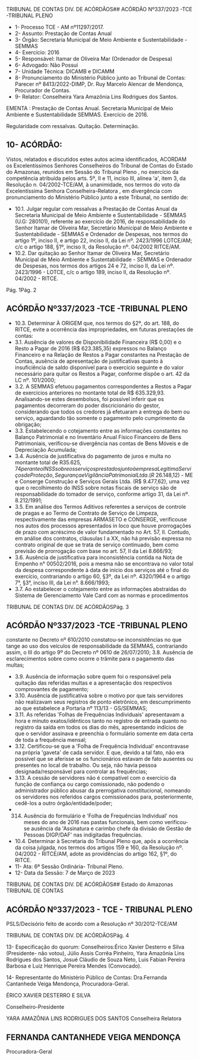 TRIBUNAL DE CONTAS DIV. DE ACÓRDÃOS## ACÓRDÃO Nº337/2023 -TCE -TRIBUNAL PLENO

- 1- Processo TCE - AM nº11297/2017.
- 2- Assunto: Prestação de Contas Anual
- 3- Órgão: Secretaria Municipal de Meio Ambiente e Sustentabilidade - SEMMAS
- 4- Exercício: 2016
- 5- Responsável: Itamar de Oliveira Mar (Ordenador de Despesa)
- 6- Advogado: Não Possui
- 7- Unidade Técnica: DICAMB e DICAMM
- 8- Pronunciamento  do  Ministério  Público  junto  ao  Tribunal  de  Contas: Parecer  nº 8413/2022-DIMP, Dr. Ruy Marcelo Alencar de Mendonça, Procurador de Contas.
- 9- Relator: Conselheira Yara Amazônia Lins Rodrigues dos Santos.

EMENTA : Prestação  de  Contas  Anual.  Secretaria Municipal  de  Meio  Ambiente  e  Sustentabilidade  SEMMAS. Exercício de 2016.

Regularidade com ressalvas. Quitação. Determinação.

## 10-  ACÓRDÃO:

Vistos, relatados e discutidos estes autos acima identificados, ACORDAM os Excelentíssimos Senhores Conselheiros do Tribunal de Contas do Estado do Amazonas, reunidos em Sessão do Tribunal Pleno , no exercício da competência atribuída pelos arts. 5º, II e 11, inciso III, alínea 'a', item 3, da Resolução n. 04/2002-TCE/AM, à unanimidade, nos termos do voto da Excelentíssima Senhora Conselheira-Relatora , em divergência com pronunciamento do Ministério Público junto a este Tribunal, no sentido de:

- 10.1. Julgar  regular  com  ressalvas a  Prestação  de  Contas  Anual  da Secretaria Municipal de Meio Ambiente e Sustentabilidade - SEMMAS (U.G: 280101), referente ao exercício de 2016, de responsabilidade do Senhor Itamar de Oliveira Mar, Secretário Municipal de Meio Ambiente e Sustentabilidade - SEMMAS e Ordenador de Despesas, nos termos do  artigo  1º,  inciso  II,  e  artigo  22,  inciso  II,  da  Lei  nº.  2423/1996  LOTCE/AM; c/c o artigo 188, §1º, inciso II, da Resolução nº. 04/2002 RITCE/AM.
- 10.2. Dar quitação ao Senhor Itamar de Oliveira Mar, Secretário Municipal de  Meio  Ambiente  e  Sustentabilidade  -  SEMMAS  e  Ordenador  de Despesas, nos termos dos artigos 24 e 72, inciso II, da Lei nº. 2423/1996 - LOTCE, c/c o artigo 189, inciso II, da Resolução nº. 04/2002 - RITCE.

Pág. 1Pág. 2

## ACÓRDÃO Nº337/2023 -TCE -TRIBUNAL PLENO

- 10.3. Determinar À ORIGEM que, nos termos do §2º, do art. 188, do RITCE, evite  a  ocorrência  das  impropriedades,  em  futuras  prestações  de contas:
- 3.1.  Ausência de valores de Disponibilidade Financeira (R$ 0,00) e o Resto  a  Pagar  de  2016 (R$  623.385,35) expressos  no  Balanço Financeiro e na Relação de Restos a Pagar constantes na Prestação de Contas, ausência de apresentação de justificativas quanto à insuficiência de saldo disponível para o exercício seguinte e do valor necessário para quitar os Restos a Pagar, conforme dispõe o art. 42 da LC nº. 101/2000;
- 3.2. A SEMMAS efetuou pagamentos correspondentes a Restos a Pagar de exercícios anteriores no montante total de R$ 635.329,93. Analisando-se estes desembolsos, foi possível inferir que os pagamentos decorreram do poder discricionário do gestor, considerando que todos os credores já efetuaram a entrega do bem ou serviço,  aguardando tão somente o pagamento pelo cumprimento da obrigação;
- 3.3. Estabelecendo o cotejamento entre as informações constantes no Balanço Patrimonial e no Inventário Anual Físico Financeiro de Bens Patrimoniais, verificou-se divergência nas contas de Bens Móveis e de Depreciação Acumulada;
- 3.4.  Ausência  de  justificativa  do  pagamento  de  juros  e  multa  no montante  total  de  R$35.625,74  perante  o  INSS  sobre  os  serviços prestados junto à empresa Legítima Serviços de Proteção, Segurança e Vigilância Patrimonial Ltda. (R$ 26.148,12) - ME e Conserge Construção e Serviços Gerais Ltda. (R$ 9.477,62), uma vez que o recolhimento do INSS sobre notas fiscais de serviço são de responsabilidade do tomador de serviço, conforme artigo 31, da Lei nº. 8.212/1991;
- 3.5. Em análise dos Termos Aditivos referentes a serviços de controle de pragas e ao Termo de Contrato de Serviço de Limpeza, respectivamente das empresas ARMASETO e CONSERGE, verificouse nos autos dos processos apresentados in loco que houve prorrogações de prazo com acréscimo de valor fundamentado no Art. 57,  II.  Contudo,  em  análise  dos  contratos,  cláusulas  I  a  XX,  não  há previsão  expressa  no  contrato  original  de  que  se  trata  de  serviço continuado, bem como previsão de prorrogação com base no art. 57, II da Lei 8.666/93;
- 3.6.  Ausência  de  justificativa  para  inconsistência  contida  na  Nota  de Empenho n° 00502/2016, pois a mesma não se encontrava no valor total da despesa correspondente à data de início dos serviços até o final do exercício, contrariando o artigo 60, §3º, da Lei nº. 4320/1964 e o artigo 7°, §3°, inciso III, da Lei n°. 8.666/1993;
- 3.7. Ao estabelecer o cotejamento entre as informações abstraídas do Sistema de Gerenciamento Vale Card com as normas e procedimentos

TRIBUNAL DE CONTAS DIV. DE ACÓRDÃOSPág. 3

## ACÓRDÃO Nº337/2023 -TCE -TRIBUNAL PLENO

constante no Decreto nº 610/2010 constatou-se inconsistências no que tange ao uso dos veículos de responsabilidade da SEMMAS, contrariando assim, o III do artigo 9º do Decreto nº 0610 de 26/07/2010; 3.8. Ausência de esclarecimentos sobre como ocorre o trâmite para o pagamento das multas;

- 3.9. Ausência de informação sobre quem foi o responsável pela quitação das referidas multas e a apresentação dos respectivos comprovantes de pagamento;
- 3.10. Ausência de justificativa sobre o motivo por que tais servidores não realizavam seus registros de ponto eletrônico, em descumprimento ao que estabelece a Portaria nº 113/13 - GS/SEMMAS;
- 3.11. As referidas 'Folhas de Frequências Individuais' apresentavam a hora e minuto exatos/idênticos tanto no registro de entrada quanto no registro da saída em todos os dias do mês, apresentando indícios de que o servidor assinava e preenchia o formulário somente em data certa de toda a frequência mensal;
- 3.12. Certificou-se que a 'Folha de Frequência Individual' encontravase na própria 'gaveta' de cada servidor. E que, devido a tal fato, não era possível que se aferisse se os funcionários estavam de fato ausentes ou presentes no local de trabalho. Ou seja, não havia pessoa designada/responsável para controlar as frequências;
- 3.13.  A  cessão  de  servidores  não  é  compatível  com  o  exercício  da função de confiança ou cargo comissionado, não podendo o administrador público abusar da prerrogativa constitucional, nomeando os servidores nos referidos cargos comissionados para, posteriormente, cedê-los a outro órgão/entidade/poder;
- 314.  Ausência  do  formulário  e  'Folha  de  Frequências  Individual'  nos meses do ano de 2016 nas pastas funcionais, bem como verificou-se ausência  da  'Assinatura  e  carimbo  chefe  da  divisão  de  Gestão  de Pessoas DIGP/DAF' nas indigitadas frequências.
- 10.4. Determinar à Secretaria do Tribunal Pleno que, após a ocorrência da coisa  julgada,  nos  termos  dos  artigos  159  e  160,  da  Resolução  nº. 04/2002  -  RITCE/AM,  adote  as  providências  do  artigo  162, §1º, do RITCE.
- 11-  Ata: 6ª Sessão Ordinária- Tribunal Pleno.
- 12-  Data da Sessão: 7 de Março de 2023

TRIBUNAL DE CONTAS DIV. DE ACÓRDÃOS## Estado do Amazonas TRIBUNAL DE CONTAS

## ACÓRDÃO Nº337/2023 - TCE - TRIBUNAL PLENO

PSLS/Decisório feito de acordo com a Resolução nº 30/2012-TCE/AM

TRIBUNAL DE CONTAS DIV. DE ACÓRDÃOSPág. 4

13-  Especificação do quorum: Conselheiros:Érico Xavier Desterro e Silva (Presidente- não votou),  Júlio  Assis  Corrêa  Pinheiro,  Yara  Amazônia  Lins  Rodrigues  dos  Santos, Josué Cláudio de Souza Neto, Luis Fabian Pereira Barbosa e Luiz Henrique Pereira Mendes (Convocado).

14-  Representante do Ministério Público de Contas: Dra.Fernanda Cantanhede Veiga Mendonça, Procuradora-Geral.

ÉRICO XAVIER DESTERRO E SILVA

Conselheiro-Presidente

YARA AMAZÔNIA LINS RODRIGUES DOS SANTOS Conselheira Relatora

## FERNANDA CANTANHEDE VEIGA MENDONÇA

Procuradora-Geral